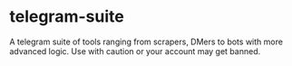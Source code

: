 # telegram-suite
A telegram suite of tools ranging from scrapers, DMers to bots with more advanced logic. Use with caution or your account may get banned.
